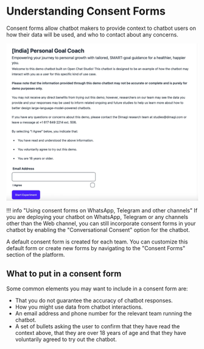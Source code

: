 # Understanding Consent Forms

Consent forms allow chatbot makers to provide context to chatbot users on how their data will be used, and who to contact about any
concerns.

![Example of how a consent form is displayed on the web](../assets/images/consent_web.webp)

!!! info "Using consent forms on WhatsApp, Telegram and other channels"
    If you are deploying your chatbot on WhatsApp, Telegram or any channels other than the Web channel, you can still incorporate consent forms in your chatbot by enabling the "Conversational Consent" option for the chatbot.

A default consent form is created for each team. You can customize this default form or create new forms by navigating to the "Consent Forms" section of the platform.

## What to put in a consent form

Some common elements you may want to include in a consent form are:

* That you do not guarantee the accuracy of chatbot responses.
* How you might use data from chatbot interactions.
* An email address and phone number for the relevant team running the chatbot.
* A set of bullets asking the user to confirm that they have read the context above, that they are over 18 years of age and that they have voluntarily agreed to try out the chatbot.
